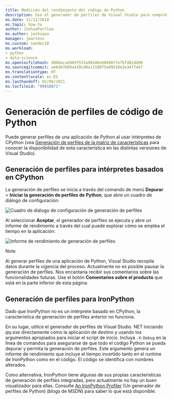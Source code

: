 ```yaml
---
title: Medición del rendimiento del código de Python
description: Use el generador de perfiles de Visual Studio para comprobar el rendimiento del código de Python al usar intérpretes basados en CPython.
ms.date: 11/12/2018
ms.topic: how-to
author: JoshuaPartlow
ms.author: joshuapa
manager: jmartens
ms.custom: seodec18
ms.workload:
- python
- data-science
ms.openlocfilehash: d860acad409f553a90186e6898077e7bfd81dd90
ms.sourcegitcommit: ae6d47b09a439cd0e13180f5e89510e3e347fd47
ms.translationtype: HT
ms.contentlocale: es-ES
ms.lasthandoff: 02/08/2021
ms.locfileid: "99918871"
---
```

# <a name="profile-python-code"></a>Generación de perfiles de código de Python

Puede generar perfiles de una aplicación de Python al usar intérpretes de CPython (vea [Generación de perfiles de la matriz de características](overview-of-python-tools-for-visual-studio.md#matrix-profiling) para conocer la disponibilidad de esta característica en las distintas versiones de Visual Studio).

## <a name="profiling-for-cpython-based-interpreters"></a>Generación de perfiles para intérpretes basados en CPython

La generación de perfiles se inicia a través del comando de menú **Depurar** > **Iniciar la generación de perfiles de Python**, que abre un cuadro de diálogo de configuración:

![Cuadro de diálogo de configuración de generación de perfiles](media/profiling-start.png)

Al seleccionar **Aceptar**, el generador de perfiles se ejecuta y abre un informe de rendimiento a través del cual puede explorar cómo se emplea el tiempo en la aplicación:

![Informe de rendimiento de generación de perfiles](media/profiling-results.png)

> [!Note]
> Al generar perfiles de una aplicación de Python, Visual Studio recopila datos durante la vigencia del proceso. Actualmente no es posible pausar la generación de perfiles. Nos encantaría recibir sus comentarios sobre las funcionalidades futuras. Use el botón **Comentarios sobre el producto** que está en la parte inferior de esta página.

## <a name="profiling-for-ironpython"></a>Generación de perfiles para IronPython

Dado que IronPython no es un intérprete basado en CPython, la característica de generación de perfiles anterior no funciona.

En su lugar, utilice el generador de perfiles de Visual Studio. NET iniciando *ipy.exe* directamente como la aplicación de destino y usando los argumentos apropiados para iniciar el script de inicio. Incluya `-X:Debug` en la línea de comandos para asegurarse de que todo el código Python se pueda depurar y permita la generación de perfiles. Este argumento genera un informe de rendimiento que incluye el tiempo invertido tanto en el runtime de IronPython como en el código. El código se identifica con nombres alterados.

Como alternativa, IronPython tiene algunas de sus propias características de generación de perfiles integradas, pero actualmente no hay un buen visualizador para ellas. Consulte [An IronPython Profiler](/archive/blogs/curth/an-ironpython-profiler) (Un generador de perfiles de Python) (blogs de MSDN) para saber lo que está disponible.